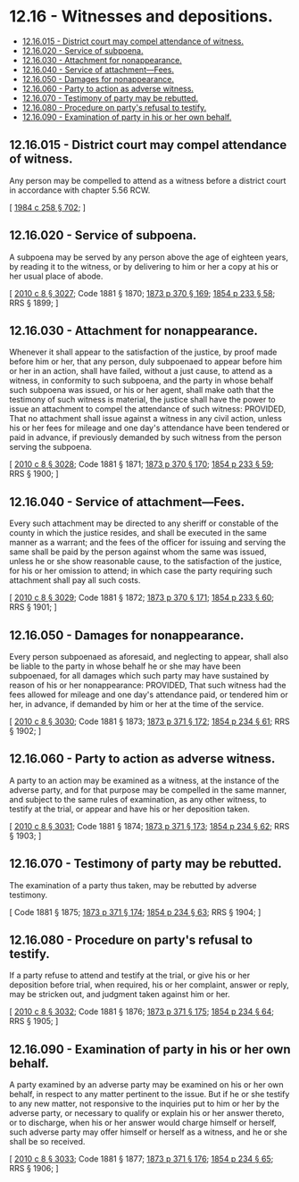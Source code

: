 # 12.16 - Witnesses and depositions.
* [12.16.015 - District court may compel attendance of witness.](#1216015---district-court-may-compel-attendance-of-witness)
* [12.16.020 - Service of subpoena.](#1216020---service-of-subpoena)
* [12.16.030 - Attachment for nonappearance.](#1216030---attachment-for-nonappearance)
* [12.16.040 - Service of attachment—Fees.](#1216040---service-of-attachmentfees)
* [12.16.050 - Damages for nonappearance.](#1216050---damages-for-nonappearance)
* [12.16.060 - Party to action as adverse witness.](#1216060---party-to-action-as-adverse-witness)
* [12.16.070 - Testimony of party may be rebutted.](#1216070---testimony-of-party-may-be-rebutted)
* [12.16.080 - Procedure on party's refusal to testify.](#1216080---procedure-on-partys-refusal-to-testify)
* [12.16.090 - Examination of party in his or her own behalf.](#1216090---examination-of-party-in-his-or-her-own-behalf)
## 12.16.015 - District court may compel attendance of witness.
Any person may be compelled to attend as a witness before a district court in accordance with chapter 5.56 RCW.

\[ [1984 c 258 § 702](https://leg.wa.gov/CodeReviser/documents/sessionlaw/1984c258.pdf?cite=1984%20c%20258%20§%20702); \]

## 12.16.020 - Service of subpoena.
A subpoena may be served by any person above the age of eighteen years, by reading it to the witness, or by delivering to him or her a copy at his or her usual place of abode.

\[ [2010 c 8 § 3027](https://lawfilesext.leg.wa.gov/biennium/2009-10/Pdf/Bills/Session%20Laws/Senate/6239-S.SL.pdf?cite=2010%20c%208%20§%203027); Code 1881 § 1870; [1873 p 370 § 169](https://leg.wa.gov/CodeReviser/Pages/session_laws.aspx?cite=1873%20p%20370%20§%20169); [1854 p 233 § 58](https://leg.wa.gov/CodeReviser/Pages/session_laws.aspx?cite=1854%20p%20233%20§%2058); RRS § 1899; \]

## 12.16.030 - Attachment for nonappearance.
Whenever it shall appear to the satisfaction of the justice, by proof made before him or her, that any person, duly subpoenaed to appear before him or her in an action, shall have failed, without a just cause, to attend as a witness, in conformity to such subpoena, and the party in whose behalf such subpoena was issued, or his or her agent, shall make oath that the testimony of such witness is material, the justice shall have the power to issue an attachment to compel the attendance of such witness: PROVIDED, That no attachment shall issue against a witness in any civil action, unless his or her fees for mileage and one day's attendance have been tendered or paid in advance, if previously demanded by such witness from the person serving the subpoena.

\[ [2010 c 8 § 3028](https://lawfilesext.leg.wa.gov/biennium/2009-10/Pdf/Bills/Session%20Laws/Senate/6239-S.SL.pdf?cite=2010%20c%208%20§%203028); Code 1881 § 1871; [1873 p 370 § 170](https://leg.wa.gov/CodeReviser/Pages/session_laws.aspx?cite=1873%20p%20370%20§%20170); [1854 p 233 § 59](https://leg.wa.gov/CodeReviser/Pages/session_laws.aspx?cite=1854%20p%20233%20§%2059); RRS § 1900; \]

## 12.16.040 - Service of attachment—Fees.
Every such attachment may be directed to any sheriff or constable of the county in which the justice resides, and shall be executed in the same manner as a warrant; and the fees of the officer for issuing and serving the same shall be paid by the person against whom the same was issued, unless he or she show reasonable cause, to the satisfaction of the justice, for his or her omission to attend; in which case the party requiring such attachment shall pay all such costs.

\[ [2010 c 8 § 3029](https://lawfilesext.leg.wa.gov/biennium/2009-10/Pdf/Bills/Session%20Laws/Senate/6239-S.SL.pdf?cite=2010%20c%208%20§%203029); Code 1881 § 1872; [1873 p 370 § 171](https://leg.wa.gov/CodeReviser/Pages/session_laws.aspx?cite=1873%20p%20370%20§%20171); [1854 p 233 § 60](https://leg.wa.gov/CodeReviser/Pages/session_laws.aspx?cite=1854%20p%20233%20§%2060); RRS § 1901; \]

## 12.16.050 - Damages for nonappearance.
Every person subpoenaed as aforesaid, and neglecting to appear, shall also be liable to the party in whose behalf he or she may have been subpoenaed, for all damages which such party may have sustained by reason of his or her nonappearance: PROVIDED, That such witness had the fees allowed for mileage and one day's attendance paid, or tendered him or her, in advance, if demanded by him or her at the time of the service.

\[ [2010 c 8 § 3030](https://lawfilesext.leg.wa.gov/biennium/2009-10/Pdf/Bills/Session%20Laws/Senate/6239-S.SL.pdf?cite=2010%20c%208%20§%203030); Code 1881 § 1873; [1873 p 371 § 172](https://leg.wa.gov/CodeReviser/Pages/session_laws.aspx?cite=1873%20p%20371%20§%20172); [1854 p 234 § 61](https://leg.wa.gov/CodeReviser/Pages/session_laws.aspx?cite=1854%20p%20234%20§%2061); RRS § 1902; \]

## 12.16.060 - Party to action as adverse witness.
A party to an action may be examined as a witness, at the instance of the adverse party, and for that purpose may be compelled in the same manner, and subject to the same rules of examination, as any other witness, to testify at the trial, or appear and have his or her deposition taken.

\[ [2010 c 8 § 3031](https://lawfilesext.leg.wa.gov/biennium/2009-10/Pdf/Bills/Session%20Laws/Senate/6239-S.SL.pdf?cite=2010%20c%208%20§%203031); Code 1881 § 1874; [1873 p 371 § 173](https://leg.wa.gov/CodeReviser/Pages/session_laws.aspx?cite=1873%20p%20371%20§%20173); [1854 p 234 § 62](https://leg.wa.gov/CodeReviser/Pages/session_laws.aspx?cite=1854%20p%20234%20§%2062); RRS § 1903; \]

## 12.16.070 - Testimony of party may be rebutted.
The examination of a party thus taken, may be rebutted by adverse testimony.

\[ Code 1881 § 1875; [1873 p 371 § 174](https://leg.wa.gov/CodeReviser/Pages/session_laws.aspx?cite=1873%20p%20371%20§%20174); [1854 p 234 § 63](https://leg.wa.gov/CodeReviser/Pages/session_laws.aspx?cite=1854%20p%20234%20§%2063); RRS § 1904; \]

## 12.16.080 - Procedure on party's refusal to testify.
If a party refuse to attend and testify at the trial, or give his or her deposition before trial, when required, his or her complaint, answer or reply, may be stricken out, and judgment taken against him or her.

\[ [2010 c 8 § 3032](https://lawfilesext.leg.wa.gov/biennium/2009-10/Pdf/Bills/Session%20Laws/Senate/6239-S.SL.pdf?cite=2010%20c%208%20§%203032); Code 1881 § 1876; [1873 p 371 § 175](https://leg.wa.gov/CodeReviser/Pages/session_laws.aspx?cite=1873%20p%20371%20§%20175); [1854 p 234 § 64](https://leg.wa.gov/CodeReviser/Pages/session_laws.aspx?cite=1854%20p%20234%20§%2064); RRS § 1905; \]

## 12.16.090 - Examination of party in his or her own behalf.
A party examined by an adverse party may be examined on his or her own behalf, in respect to any matter pertinent to the issue. But if he or she testify to any new matter, not responsive to the inquiries put to him or her by the adverse party, or necessary to qualify or explain his or her answer thereto, or to discharge, when his or her answer would charge himself or herself, such adverse party may offer himself or herself as a witness, and he or she shall be so received.

\[ [2010 c 8 § 3033](https://lawfilesext.leg.wa.gov/biennium/2009-10/Pdf/Bills/Session%20Laws/Senate/6239-S.SL.pdf?cite=2010%20c%208%20§%203033); Code 1881 § 1877; [1873 p 371 § 176](https://leg.wa.gov/CodeReviser/Pages/session_laws.aspx?cite=1873%20p%20371%20§%20176); [1854 p 234 § 65](https://leg.wa.gov/CodeReviser/Pages/session_laws.aspx?cite=1854%20p%20234%20§%2065); RRS § 1906; \]

